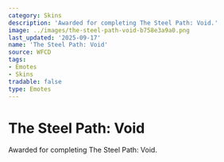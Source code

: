 ```yaml
---
category: Skins
description: 'Awarded for completing The Steel Path: Void.'
image: ../images/the-steel-path-void-b758e3a9a0.png
last_updated: '2025-09-17'
name: 'The Steel Path: Void'
source: WFCD
tags:
- Emotes
- Skins
tradable: false
type: Emotes
---
```


# The Steel Path: Void

Awarded for completing The Steel Path: Void.

